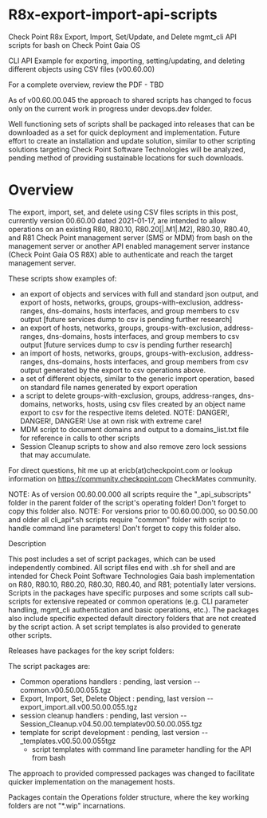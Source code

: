 # R8x-export-import-api-scripts
Check Point R8x Export, Import, Set/Update, and Delete mgmt_cli API scripts for bash on Check Point Gaia OS

CLI API Example for exporting, importing, setting/updating, and deleting different objects using CSV files (v00.60.00)

For a complete overview, review the PDF - TBD

As of v00.60.00.045 the approach to shared scripts has changed to focus only on the current work in progress under devops.dev folder.

Well functioning sets of scripts shall be packaged into releases that can be downloaded as a set for quick deployment and implementation.  Future effort to create an installation and update solution, similar to other scripting solutions targeting Check Point Software Technologies will be analyzed, pending method of providing sustainable locations for such downloads.


# Overview

The export, import, set, and delete using CSV files scripts in this post, currently version 00.60.00 dated 2021-01-17, are intended to allow operations on an existing R80, R80.10, R80.20[|.M1|.M2], R80.30, R80.40, and R81 Check Point management server (SMS or MDM) from bash on the management server or another API enabled management server instance (Check Point Gaia OS R8X) able to authenticate and reach the target management server.


These scripts show examples of:

- an export of objects and services with full and standard json output, and export of hosts, networks, groups, groups-with-exclusion, address-ranges, dns-domains, hosts interfaces, and group members to csv output [future services dump to csv is pending further research]
- an export of hosts, networks, groups, groups-with-exclusion, address-ranges, dns-domains, hosts interfaces, and group members to csv output [future services dump to csv is pending further research]
- an import of hosts, networks, groups, groups-with-exclusion, address-ranges, dns-domains, hosts interfaces, and group members from csv output generated by the export to csv operations above.
- a set of different objects, similar to the generic import operation, based on standard file names generated by export operation
- a script to delete groups-with-exclusion, groups, address-ranges, dns-domains, networks, hosts, using csv files created by an object name export to csv for the respective items deleted.  NOTE:  DANGER!, DANGER!, DANGER!  Use at own risk with extreme care!
- MDM script to document domains and output to a domains_list.txt file for reference in calls to other scripts
- Session Cleanup scripts to show and also remove zero lock sessions that may accumulate.

For direct questions, hit me up at ericb(at)checkpoint.com
    or lookup information on https://community.checkpoint.com CheckMates community.

NOTE:  As of version 00.60.00.000 all scripts require the "_api_subscripts" folder in the parent folder of the script's operating folder!  Don't forget to copy this folder also.
NOTE:  For versions prior to 00.60.00.000, so 00.50.00 and older all cli_api*.sh scripts require "common" folder with script to handle command line parameters!  Don't forget to copy this folder also.

Description

This post includes a set of script packages, which can be used independently combined.  All script files end with .sh for shell and are intended for Check Point Software Technologies Gaia bash implementation on R80, R80.10, R80.20, R80.30, R80.40, and R81; potentially later versions.  Scripts in the packages have specific purposes and some scripts call sub-scripts for extensive repeated or common operations (e.g. CLI parameter handling, mgmt_cli authentication and basic operations, etc.).  The packages also include specific expected default directory folders that are not created by the script action.  A set script templates is also provided to generate other scripts.

Releases have packages for the key script folders:

The script packages are:

- Common operations handlers         :  pending, last version -- common.v00.50.00.055.tgz
- Export, Import, Set, Delete Object :  pending, last version -- export_import.all.v00.50.00.055.tgz
- session cleanup handlers           :  pending, last version -- Session_Cleanup.v04.50.00.templatev00.50.00.055.tgz
- template for script development    :  pending, last version -- _templates.v00.50.00.055tgz
    - script templates with command line parameter handling for the API from bash

The approach to provided compressed packages was changed to facilitate quicker implementation on the management hosts.

Packages contain the Operations folder structure, where the key working folders are not "*.wip" incarnations.

